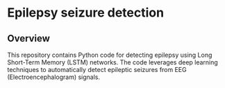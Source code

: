 # Epilepsy seizure detection

## Overview

This repository contains Python code for detecting epilepsy using Long Short-Term Memory (LSTM) networks. The code leverages deep learning techniques to automatically detect epileptic seizures from EEG (Electroencephalogram) signals.


